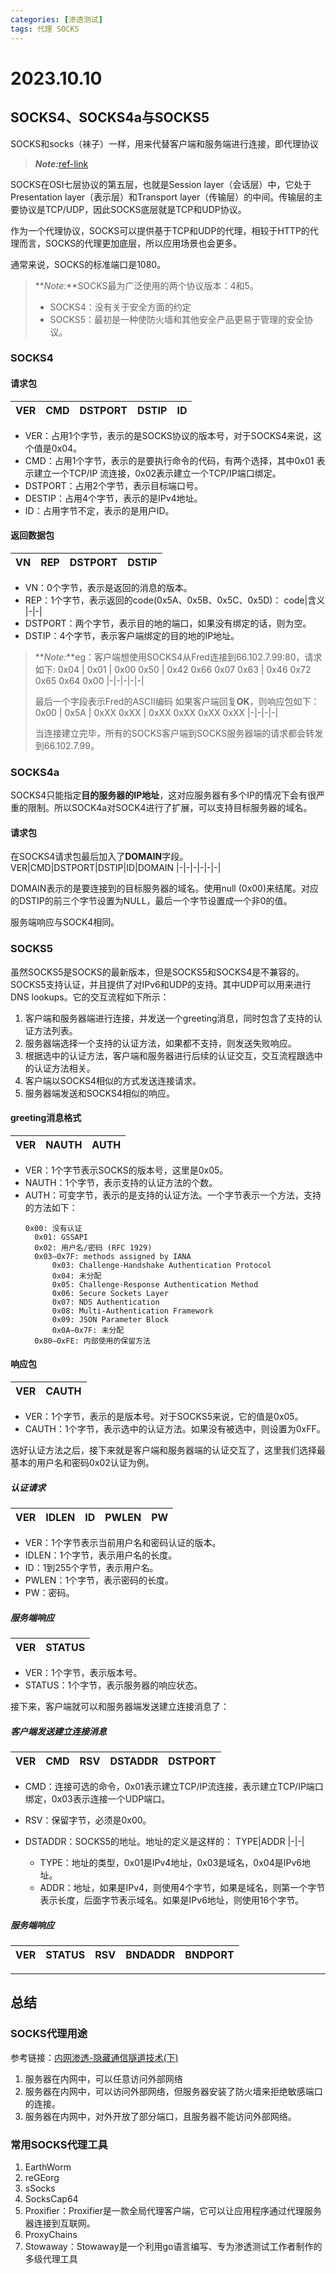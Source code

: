 ```yaml
---
categories: [渗透测试]
tags: 代理 SOCKS
---
```


# 2023.10.10

## SOCKS4、SOCKS4a与SOCKS5
SOCKS和socks（袜子）一样，用来代替客户端和服务端进行连接，即代理协议

> **_Note:_**[ref-link](https://zhuanlan.zhihu.com/p/439451917?utm_id=0)

SOCKS在OSI七层协议的第五层，也就是Session layer（会话层）中，它处于Presentation layer（表示层）和Transport layer（传输层）的中间。传输层的主要协议是TCP/UDP，因此SOCKS底层就是TCP和UDP协议。

作为一个代理协议，SOCKS可以提供基于TCP和UDP的代理，相较于HTTP的代理而言，SOCKS的代理更加底层，所以应用场景也会更多。

通常来说，SOCKS的标准端口是1080。

> **_Note:_**SOCKS最为广泛使用的两个协议版本：4和5。
> - SOCKS4：没有关于安全方面的约定
> - SOCKS5：最初是一种使防火墙和其他安全产品更易于管理的安全协议。

### SOCKS4
#### 请求包
VER|CMD|DSTPORT|DSTIP|ID
|-|-|-|-|-|
- VER：占用1个字节，表示的是SOCKS协议的版本号，对于SOCKS4来说，这个值是0x04。
- CMD：占用1个字节，表示的是要执行命令的代码，有两个选择，其中0x01 表示建立一个TCP/IP 流连接，0x02表示建立一个TCP/IP端口绑定。
- DSTPORT：占用2个字节，表示目标端口号。
- DESTIP：占用4个字节，表示的是IPv4地址。
- ID：占用字节不定，表示的是用户ID。
#### 返回数据包
VN|REP|DSTPORT|DSTIP
|-|-|-|-|
- VN：0个字节，表示是返回的消息的版本。
- REP：1个字节，表示返回的code(0x5A、0x5B、0x5C、0x5D)：
    code|含义
    |-|-|
- DSTPORT：两个字节，表示目的地的端口，如果没有绑定的话，则为空。
- DSTIP：4个字节，表示客户端绑定的目的地的IP地址。
> **_Note:_**eg：客户端想使用SOCKS4从Fred连接到66.102.7.99:80，请求如下:
> 0x04 | 0x01 | 0x00 0x50 | 0x42 0x66 0x07 0x63 | 0x46 0x72 0x65 0x64 0x00
> |-|-|-|-|-|
> 
> 最后一个字段表示Fred的ASCII编码
> 如果客户端回复**OK**，则响应包如下：
>  0x00 | 0x5A | 0xXX 0xXX | 0xXX 0xXX 0xXX 0xXX
> |-|-|-|-|
>
> 当连接建立完毕，所有的SOCKS客户端到SOCKS服务器端的请求都会转发到66.102.7.99。

### SOCKS4a
SOCKS4只能指定**目的服务器的IP地址**，这对应服务器有多个IP的情况下会有很严重的限制。所以SOCK4a对SOCK4进行了扩展，可以支持目标服务器的域名。
#### 请求包
在SOCKS4请求包最后加入了**DOMAIN**字段。
VER|CMD|DSTPORT|DSTIP|ID|DOMAIN
|-|-|-|-|-|-|

DOMAIN表示的是要连接到的目标服务器的域名。使用null (0x00)来结尾。对应的DSTIP的前三个字节设置为NULL，最后一个字节设置成一个非0的值。

服务端响应与SOCK4相同。

### SOCKS5
虽然SOCKS5是SOCKS的最新版本，但是SOCKS5和SOCKS4是不兼容的。SOCKS5支持认证，并且提供了对IPv6和UDP的支持。其中UDP可以用来进行DNS lookups。它的交互流程如下所示：
1. 客户端和服务器端进行连接，并发送一个greeting消息，同时包含了支持的认证方法列表。
2. 服务器端选择一个支持的认证方法，如果都不支持，则发送失败响应。
3. 根据选中的认证方法，客户端和服务器进行后续的认证交互，交互流程跟选中的认证方法相关。
4. 客户端以SOCKS4相似的方式发送连接请求。
5. 服务器端发送和SOCKS4相似的响应。

#### greeting消息格式

VER|NAUTH|AUTH
|-|-|-|
- VER：1个字节表示SOCKS的版本号，这里是0x05。
- NAUTH：1个字节，表示支持的认证方法的个数。
- AUTH：可变字节，表示的是支持的认证方法。一个字节表示一个方法，支持的方法如下：
  ```
  0x00: 没有认证
    0x01: GSSAPI 
    0x02: 用户名/密码 (RFC 1929)
    0x03–0x7F: methods assigned by IANA
        0x03: Challenge-Handshake Authentication Protocol
        0x04: 未分配
        0x05: Challenge-Response Authentication Method
        0x06: Secure Sockets Layer
        0x07: NDS Authentication
        0x08: Multi-Authentication Framework
        0x09: JSON Parameter Block
        0x0A–0x7F: 未分配
    0x80–0xFE: 内部使用的保留方法
  ```
#### 响应包
VER|CAUTH
|-|-|
- VER：1个字节，表示的是版本号。对于SOCKS5来说，它的值是0x05。
- CAUTH：1个字节，表示选中的认证方法。如果没有被选中，则设置为0xFF。

选好认证方法之后，接下来就是客户端和服务器端的认证交互了，这里我们选择最基本的用户名和密码0x02认证为例。

##### 认证请求
VER|IDLEN|ID|PWLEN|PW
|-|-|-|-|-|
- VER：1个字节表示当前用户名和密码认证的版本。
- IDLEN：1个字节，表示用户名的长度。
- ID：1到255个字节，表示用户名。
- PWLEN：1个字节，表示密码的长度。
- PW：密码。

##### 服务端响应
VER|STATUS
|-|-|
- VER：1个字节，表示版本号。
- STATUS：1个字节，表示服务器的响应状态。

接下来，客户端就可以和服务器端发送建立连接消息了：
##### 客户端发送建立连接消息
VER|CMD|RSV|DSTADDR|DSTPORT
|-|-|-|-|-|

- CMD：连接可选的命令，0x01表示建立TCP/IP流连接，表示建立TCP/IP端口绑定，0x03表示连接一个UDP端口。
- RSV：保留字节，必须是0x00。
- DSTADDR：SOCKS5的地址。地址的定义是这样的：
  TYPE|ADDR
  |-|-|

  - TYPE：地址的类型，0x01是IPv4地址，0x03是域名，0x04是IPv6地址。
  - ADDR：地址，如果是IPv4，则使用4个字节，如果是域名，则第一个字节表示长度，后面字节表示域名。如果是IPv6地址，则使用16个字节。
##### 服务端响应
VER|STATUS|RSV|BNDADDR|BNDPORT
|-|-|-|-|-|

***
## 总结
### SOCKS代理用途
参考链接：[内网渗透-隐藏通信隧道技术(下)](https://bbs.huaweicloud.com/blogs/400552)

1. 服务器在内网中，可以任意访问外部网络
2. 服务器在内网中，可以访问外部网络，但服务器安装了防火墙来拒绝敏感端口的连接。
3. 服务器在内网中，对外开放了部分端口，且服务器不能访问外部网络。

### 常用SOCKS代理工具
1. EarthWorm
2. reGEorg
3. sSocks
4. SocksCap64
5. Proxifier：Proxifier是一款全局代理客户端，它可以让应用程序通过代理服务器连接到互联网。
6. ProxyChains
7. Stowaway：Stowaway是一个利用go语言编写、专为渗透测试工作者制作的多级代理工具